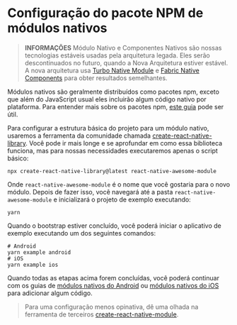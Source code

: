 # Configuração do pacote NPM de módulos nativos

> **INFORMAÇÕES**
> Módulo Nativo e Componentes Nativos são nossas tecnologias estáveis usadas pela arquitetura legada. Eles serão descontinuados no futuro, quando a Nova Arquitetura estiver estável. A nova arquitetura usa [Turbo Native Module](https://github.com/reactwg/react-native-new-architecture/blob/main/docs/turbo-modules.md) e [Fabric Native Components](https://github.com/reactwg/react-native-new-architecture/blob/main/docs/fabric-native-components.md) para obter resultados semelhantes.

Módulos nativos são geralmente distribuídos como pacotes npm, exceto que além do JavaScript usual eles incluirão algum código nativo por plataforma. Para entender mais sobre os pacotes npm, [este guia](https://docs.npmjs.com/packages-and-modules/contributing-packages-to-the-registry) pode ser útil.

Para configurar a estrutura básica do projeto para um módulo nativo, usaremos a ferramenta da comunidade chamada [create-react-native-library](https://github.com/callstack/react-native-builder-bob). Você pode ir mais longe e se aprofundar em como essa biblioteca funciona, mas para nossas necessidades executaremos apenas o script básico:

```
npx create-react-native-library@latest react-native-awesome-module
```

Onde `react-native-awesome-module` é o nome que você gostaria para o novo módulo. Depois de fazer isso, você navegará até a pasta `react-native-awesome-module` e inicializará o projeto de exemplo executando:

```
yarn
```

Quando o bootstrap estiver concluído, você poderá iniciar o aplicativo de exemplo executando um dos seguintes comandos:

```
# Android
yarn example android
# iOS
yarn example ios
```

Quando todas as etapas acima forem concluídas, você poderá continuar com os guias de [módulos nativos do Android](/docs/native-modules-android.md) ou [módulos nativos do iOS](/docs/native-modules-ios.md) para adicionar algum código.

> Para uma configuração menos opinativa, dê uma olhada na ferramenta de terceiros [create-react-native-module](https://github.com/brodybits/create-react-native-module).
